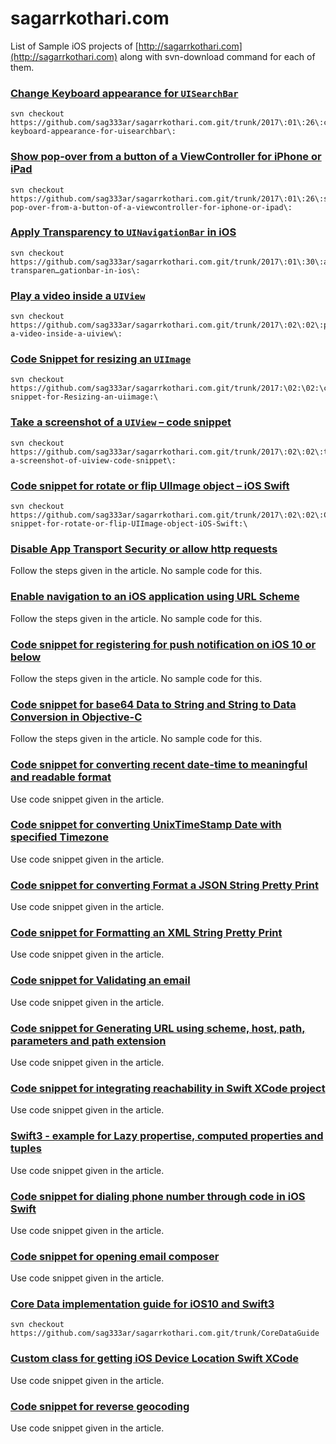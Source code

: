 # sagarrkothari.com

List of Sample iOS projects of [http://sagarrkothari.com](http://sagarrkothari.com) along with svn-download command for each of them.

### [Change Keyboard appearance for `UISearchBar`](http://sagarrkothari.com/2017/01/26/change-keyboard-appearance-for-uisearchbar/)

```
svn checkout https://github.com/sag333ar/sagarrkothari.com.git/trunk/2017\:01\:26\:change-keyboard-appearance-for-uisearchbar\:
```

### [Show pop-over from a button of a ViewController for iPhone or iPad](http://sagarrkothari.com/2017/01/26/show-pop-over-from-a-button-of-a-viewcontroller-for-iphone-or-ipad/)

```
svn checkout https://github.com/sag333ar/sagarrkothari.com.git/trunk/2017\:01\:26\:show-pop-over-from-a-button-of-a-viewcontroller-for-iphone-or-ipad\:
```

### [Apply Transparency to `UINavigationBar` in iOS](http://sagarrkothari.com/2017/01/30/apply-transparency-to-uinavigationbar-in-ios/)

```
svn checkout https://github.com/sag333ar/sagarrkothari.com.git/trunk/2017\:01\:30\:apply-transparen…gationbar-in-ios\:
```

### [Play a video inside a `UIView`](http://sagarrkothari.com/2017/02/02/play-a-video-inside-a-uiview/)

```
svn checkout https://github.com/sag333ar/sagarrkothari.com.git/trunk/2017\:02\:02\:play-a-video-inside-a-uiview\:
```

### [Code Snippet for resizing an `UIImage`](http://sagarrkothari.com/2017/02/02/code-snippet-for-resizing-an-uiimage/)

```
svn checkout https://github.com/sag333ar/sagarrkothari.com.git/trunk/2017:\02:\02:\code-snippet-for-Resizing-an-uiimage:\
```

### [Take a screenshot of a `UIView` – code snippet](http://sagarrkothari.com/2017/02/02/take-a-screenshot-of-a-uiview-code-snippet/)

```
svn checkout https://github.com/sag333ar/sagarrkothari.com.git/trunk/2017\:02\:02\:take-a-screenshot-of-uiview-code-snippet\:
```

### [Code snippet for rotate or flip UIImage object – iOS Swift](sagarrkothari.com/2017/02/02/code-snippet-for-rotate-or-flip-uiimage-object-ios-swift/)

```
svn checkout https://github.com/sag333ar/sagarrkothari.com.git/trunk/2017\:02\:02\:Code-snippet-for-rotate-or-flip-UIImage-object-iOS-Swift:\
```

### [Disable App Transport Security or allow http requests](http://sagarrkothari.com/2017/02/02/disable-app-transport-security-or-allow-http-requests/)

Follow the steps given in the article. No sample code for this.

### [Enable navigation to an iOS application using URL Scheme](sagarrkothari.com/2017/02/07/enable-navigation-to-an-ios-application-using-url-scheme/)

Follow the steps given in the article. No sample code for this.

### [Code snippet for registering for push notification on iOS 10 or below](http://sagarrkothari.com/2017/02/07/code-snippet-for-registering-for-push-notification-on-ios-10-or-below/)

Follow the steps given in the article. No sample code for this.

### [Code snippet for base64 Data to String and String to Data Conversion in Objective-C](http://sagarrkothari.com/2017/02/07/code-snippet-for-base64-data-to-string-and-string-to-data-conversion-in-objective-c/)

Follow the steps given in the article. No sample code for this.

### [Code snippet for converting recent date-time to meaningful and readable format](http://sagarrkothari.com/2017/02/07/code-snippet-for-converting-recent-date-time-to-meaningful-and-readable-format/)

Use code snippet given in the article.

### [Code snippet for converting UnixTimeStamp Date with specified Timezone](http://sagarrkothari.com/2017/02/08/code-snippet-for-converting-unixtimestamp-date-with-specified-timezone/)

Use code snippet given in the article.

### [Code snippet for converting Format a JSON String Pretty Print](http://sagarrkothari.com/2017/02/08/code-snippet-for-formating-a-json-string-pretty-print/)

Use code snippet given in the article.

### [Code snippet for Formatting an XML String Pretty Print](http://sagarrkothari.com/2017/02/08/code-snippet-for-formatting-an-xml-string-pretty-print/)

Use code snippet given in the article.

### [Code snippet for Validating an email](http://sagarrkothari.com/2017/02/08/code-snippet-for-validating-an-email/)

Use code snippet given in the article.

### [Code snippet for Generating URL using scheme, host, path, parameters and path extension](http://sagarrkothari.com/2017/02/08/77/)

Use code snippet given in the article.

### [Code snippet for integrating reachability in Swift XCode project](http://sagarrkothari.com/2017/02/08/code-snippet-for-integrating-reachability-in-swift-xcode-project/)

Use code snippet given in the article.

### [Swift3 - example for Lazy propertise, computed properties and tuples](http://sagarrkothari.com/2017/02/08/swift3-example-for-lazy-properties-computed-properties-and-tuples/)

Use code snippet given in the article.

### [Code snippet for dialing phone number through code in iOS Swift](http://sagarrkothari.com/2017/02/08/code-snippet-for-dialing-phone-number-through-code-in-ios-swift/)

Use code snippet given in the article.

### [Code snippet for opening email composer](http://sagarrkothari.com/2017/02/08/code-snippet-for-opening-email-composer/)

Use code snippet given in the article.

### [Core Data implementation guide for iOS10 and Swift3](http://sagarrkothari.com/2017/02/08/core-data-implementation-guide-for-ios10-and-swift3/)

```
svn checkout https://github.com/sag333ar/sagarrkothari.com.git/trunk/CoreDataGuide
```

### [Custom class for getting iOS Device Location Swift XCode](http://sagarrkothari.com/2017/02/08/custom-class-for-getting-ios-device-location-swift-xcode/)

Use code snippet given in the article.

### [Code snippet for reverse geocoding]()

Use code snippet given in the article.